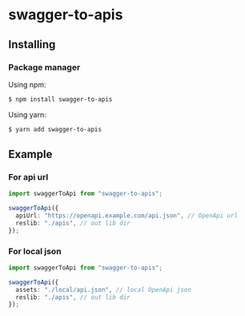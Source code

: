 # swagger-to-apis

## Installing

### Package manager

Using npm:

```bash
$ npm install swagger-to-apis
```

Using yarn:

```bash
$ yarn add swagger-to-apis
```

## Example

### For api url
```ts
import swaggerToApi from "swagger-to-apis";

swaggerToApi({
  apiUrl: "https://openapi.example.com/api.json", // OpenApi url
  reslib: "./apis", // out lib dir
});

```

### For local json
```ts
import swaggerToApi from "swagger-to-apis";

swaggerToApi({
  assets: "./local/api.json", // local OpenApi json
  reslib: "./apis", // out lib dir
});

```

